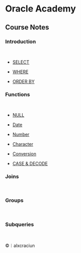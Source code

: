 # Oracle Academy 

## Course Notes

### Introduction
<br> 

- [SELECT]()

- [WHERE]()

- [ORDER BY]()

### Functions
<br> 

- [NULL]()

- [Date]()

- [Number]()

- [Character]()

- [Conversion]()

- [CASE & DECODE]()

### Joins
<br> 

### Groups
<br> 

### Subqueries
<br>

©︱alxcraciun
